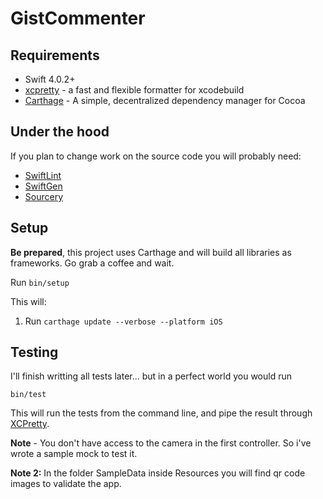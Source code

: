 # GistCommenter #

## Requirements ##

- Swift 4.0.2+
- [xcpretty](https://github.com/supermarin/xcpretty) - a fast and flexible formatter for xcodebuild
- [Carthage](https://github.com/Carthage/Carthage) - A simple, decentralized dependency manager for Cocoa


## Under the hood ##

If you plan to change work on the source code you will probably need:

- [SwiftLint](https://github.com/realm/SwiftLint)
- [SwiftGen](https://github.com/SwiftGen/SwiftGen)
- [Sourcery](https://github.com/krzysztofzablocki/Sourcery)

## Setup ##

__Be prepared__, this project uses Carthage and will build all libraries as frameworks. Go grab a coffee and wait.

Run `bin/setup`

This will:

1. Run `carthage update --verbose --platform iOS`

## Testing ##

I'll finish writting all tests later... but in a perfect world you would run

`bin/test`

This will run the tests from the command line, and pipe the result through
[XCPretty][].

[XCPretty]: https://github.com/supermarin/xcpretty

**Note** - You don't have access to the camera in the first controller. So i've wrote a sample mock to test it.

**Note 2:** In the folder SampleData inside Resources you will find qr code images to validate the app.